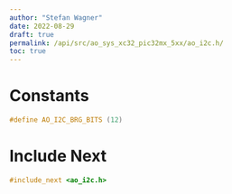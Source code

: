 ```yaml
---
author: "Stefan Wagner"
date: 2022-08-29
draft: true
permalink: /api/src/ao_sys_xc32_pic32mx_5xx/ao_i2c.h/
toc: true
---
```


# Constants

```c
#define AO_I2C_BRG_BITS (12)
```

# Include Next

```c
#include_next <ao_i2c.h>
```
